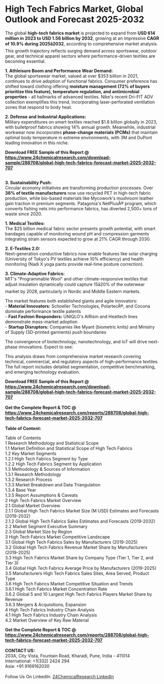 <h1>High Tech Fabrics Market, Global Outlook and Forecast 2025-2032</h1><p>The global <strong>high-tech fabrics market</strong> is projected to expand from <strong>USD 614 million in 2023 to USD 1.56 billion by 2032</strong>, growing at an impressive <strong>CAGR of 10.9% during 2025â2032</strong>, according to comprehensive market analysis. This growth trajectory reflects surging demand across sportswear, outdoor gear, and technical apparel sectors where performance-driven textiles are becoming essential.</p><p><strong>1. Athleisure Boom and Performance Wear Demand:</strong><br>
The global sportswear market, valued at over $353 billion in 2021, continues to drive adoption of functional fabrics. Consumer preference has shifted toward clothing offering <strong>moisture management (72% of buyers prioritize this feature), temperature regulation, and antimicrobial properties</strong> - all hallmarks of advanced textiles. Nike's recent Dri-FIT ADV collection exemplifies this trend, incorporating laser-perforated ventilation zones that respond to body heat.</p><p><strong>2. Defense and Industrial Applications:</strong><br>
Military expenditures on smart textiles reached $1.8 billion globally in 2023, with bulletproof fabrics showing 14% annual growth. Meanwhile, industrial workwear now incorporates <strong>phase-change materials (PCMs)</strong> that maintain optimal body temperature in extreme environments, with 3M and DuPont leading innovation in this niche.</p><div><b>Download FREE Sample of this Report @ 
            <a href="https://www.24chemicalresearch.com/download-sample/288708/global-high-tech-fabrics-forecast-market-2025-2032-707">
            https://www.24chemicalresearch.com/download-sample/288708/global-high-tech-fabrics-forecast-market-2025-2032-707</a></b></div><br><p><strong>3. Sustainability Push:</strong><br>
Circular economy initiatives are transforming production processes. Over <strong>38% of textile manufacturers</strong> now use recycled PET in high-tech fabric production, while bio-based materials like Mycowork's mushroom leather gain traction in premium segments. Patagonia's NetPlusÂ® program, which converts fishing nets into performance fabrics, has diverted 2,500+ tons of waste since 2020.</p><p><strong>1. Medical Textiles:</strong><br>
The $25 billion medical fabric sector presents growth potential, with smart bandages capable of monitoring wound pH and compression garments integrating strain sensors expected to grow at 21% CAGR through 2030.</p><p><strong>2. E-Textiles 2.0:</strong><br>
Next-generation conductive fabrics now enable features like solar charging (University of Tokyo's PV textiles achieve 10% efficiency) and health monitoring (Nadi X yoga pants provide real-time posture correction).</p><p><strong>3. Climate-Adaptive Fabrics:</strong><br>
MIT's "Programmable Wool" and other climate-responsive textiles that adjust insulation dynamically could capture 15â20% of the outerwear market by 2028, particularly in Nordic and Middle Eastern markets.</p><p>The market features both established giants and agile innovators:<br>
- <strong>Material Innovators:</strong> Schoeller Technologies, PolartecÂ®, and Cocona dominate performance textile patents<br>
- <strong>Fast Fashion Responders:</strong> UNIQLO's AIRism and Heattech lines demonstrate mass-market adoption<br>
- <strong>Startup Disruptors:</strong> Companies like Myant (biometric knits) and Ministry of Supply (3D-printed garments) push boundaries</p><p>The convergence of biotechnology, nanotechnology, and IoT will drive next-phase innovations. Expect to see:</p><p>This analysis draws from comprehensive market research covering technical, commercial, and regulatory aspects of high-performance textiles. The full report includes detailed segmentation, competitive benchmarking, and emerging technology evaluation.</p><div><b>Download FREE Sample of this Report @ 
            <a href="https://www.24chemicalresearch.com/download-sample/288708/global-high-tech-fabrics-forecast-market-2025-2032-707">
            https://www.24chemicalresearch.com/download-sample/288708/global-high-tech-fabrics-forecast-market-2025-2032-707</a></b></div><br><div><b>Get the Complete Report & TOC @ 
            <a href="https://www.24chemicalresearch.com/reports/288708/global-high-tech-fabrics-forecast-market-2025-2032-707">
            https://www.24chemicalresearch.com/reports/288708/global-high-tech-fabrics-forecast-market-2025-2032-707</a></b></div><br>
            <b>Table of Content:</b><p>Table of Contents<br />
1 Research Methodology and Statistical Scope<br />
1.1 Market Definition and Statistical Scope of High Tech Fabrics<br />
1.2 Key Market Segments<br />
1.2.1 High Tech Fabrics Segment by Type<br />
1.2.2 High Tech Fabrics Segment by Application<br />
1.3 Methodology & Sources of Information<br />
1.3.1 Research Methodology<br />
1.3.2 Research Process<br />
1.3.3 Market Breakdown and Data Triangulation<br />
1.3.4 Base Year<br />
1.3.5 Report Assumptions & Caveats<br />
2 High Tech Fabrics Market Overview<br />
2.1 Global Market Overview<br />
2.1.1 Global High Tech Fabrics Market Size (M USD) Estimates and Forecasts (2019-2032)<br />
2.1.2 Global High Tech Fabrics Sales Estimates and Forecasts (2019-2032)<br />
2.2 Market Segment Executive Summary<br />
2.3 Global Market Size by Region<br />
3 High Tech Fabrics Market Competitive Landscape<br />
3.1 Global High Tech Fabrics Sales by Manufacturers (2019-2025)<br />
3.2 Global High Tech Fabrics Revenue Market Share by Manufacturers (2019-2025)<br />
3.3 High Tech Fabrics Market Share by Company Type (Tier 1, Tier 2, and Tier 3)<br />
3.4 Global High Tech Fabrics Average Price by Manufacturers (2019-2025)<br />
3.5 Manufacturers High Tech Fabrics Sales Sites, Area Served, Product Type<br />
3.6 High Tech Fabrics Market Competitive Situation and Trends<br />
3.6.1 High Tech Fabrics Market Concentration Rate<br />
3.6.2 Global 5 and 10 Largest High Tech Fabrics Players Market Share by Revenue<br />
3.6.3 Mergers & Acquisitions, Expansion<br />
4 High Tech Fabrics Industry Chain Analysis<br />
4.1 High Tech Fabrics Industry Chain Analysis<br />
4.2 Market Overview of Key Raw Material</p><div><b>Get the Complete Report & TOC @ 
            <a href="https://www.24chemicalresearch.com/reports/288708/global-high-tech-fabrics-forecast-market-2025-2032-707">
            https://www.24chemicalresearch.com/reports/288708/global-high-tech-fabrics-forecast-market-2025-2032-707</a></b></div><br><b>CONTACT US:</b><br>
            203A, City Vista, Fountain Road, Kharadi, Pune, India - 411014<br>
            International: +1(332) 2424 294<br>
            Asia: +91 9169162030 <br><br>
            Follow Us On LinkedIn: <a href="https://www.linkedin.com/company/24chemicalresearch/">24ChemicalResearch LinkedIn</a>